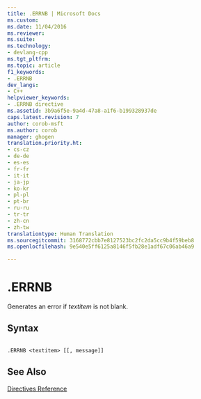 ```yaml
---
title: .ERRNB | Microsoft Docs
ms.custom: 
ms.date: 11/04/2016
ms.reviewer: 
ms.suite: 
ms.technology:
- devlang-cpp
ms.tgt_pltfrm: 
ms.topic: article
f1_keywords:
- .ERRNB
dev_langs:
- C++
helpviewer_keywords:
- .ERRNB directive
ms.assetid: 3b9a6f5e-9a4d-47a8-a1f6-b199328937de
caps.latest.revision: 7
author: corob-msft
ms.author: corob
manager: ghogen
translation.priority.ht:
- cs-cz
- de-de
- es-es
- fr-fr
- it-it
- ja-jp
- ko-kr
- pl-pl
- pt-br
- ru-ru
- tr-tr
- zh-cn
- zh-tw
translationtype: Human Translation
ms.sourcegitcommit: 3168772cbb7e8127523bc2fc2da5cc9b4f59beb8
ms.openlocfilehash: 9e540e5ff6125a8146f5fb28e1adf67c06ab46a9

---
```

# .ERRNB
Generates an error if *textitem* is not blank.  
  
## Syntax  
  
```  
  
.ERRNB <textitem> [[, message]]  
```  
  
## See Also  
 [Directives Reference](../../assembler/masm/directives-reference.md)


<!--HONumber=Jan17_HO1-->



